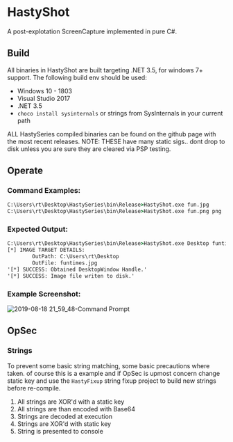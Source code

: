 # HastyShot  
A post-explotation ScreenCapture implemented in pure C#.

## Build 
All binaries in HastyShot are built targeting .NET 3.5, for windows 7+ support. The following build env should be used:

* Windows 10 - 1803
* Visual Studio 2017
* .NET 3.5 
* `choco install sysinternals` or strings from SysInternals in your current path

ALL HastySeries compiled binaries can be found on the github page with the most recent releases. NOTE: THESE have many static sigs.. dont drop to disk unless you are sure they are cleared via PSP testing.

## Operate
### Command Examples:
```cmd
C:\Users\rt\Desktop\HastySeries\bin\Release>HastyShot.exe fun.jpg
C:\Users\rt\Desktop\HastySeries\bin\Release>HastyShot.exe fun.png png
```
### Expected Output:
```cmd
C:\Users\rt\Desktop\HastySeries\bin\Release>HastyShot.exe Desktop funtimes.jpg
[*] IMAGE TARGET DETAILS:
        OutPath: C:\Users\rt\Desktop
        OutFile: funtimes.jpg
'[*] SUCCESS: Obtained DesktopWindow Handle.'
'[*] SUCCESS: Image file writen to disk.'
```
### Example Screenshot:
![2019-08-18 21_59_48-Command Prompt](https://github.com/obscuritylabs/HastySeries/raw/dev/.github/2019-09-03%2000_41_38-Command%20Prompt.png)

## OpSec
### Strings
To prevent some basic string matching, some basic precautions where taken. of course this is a example and if OpSec is upmost concern change static key and use the `HastyFixup` string fixup project to build new strings before re-compile.

1) All strings are XOR'd with a static key 
2) All strings are than encoded with Base64 
3) Strings are decoded at execution 
4) Strings are XOR'd with static key
5) String is presented to console 
